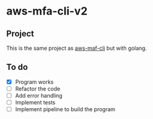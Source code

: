 # aws-mfa-cli-v2

## Project

This is the same project as [aws-maf-cli](https://github.com/paloth/aws-mfa-cli) but with golang.

## To do

- [x] Program works
- [ ] Refactor the code
- [ ] Add error handling
- [ ] Implement tests
- [ ] Implement pipeline to build the program
